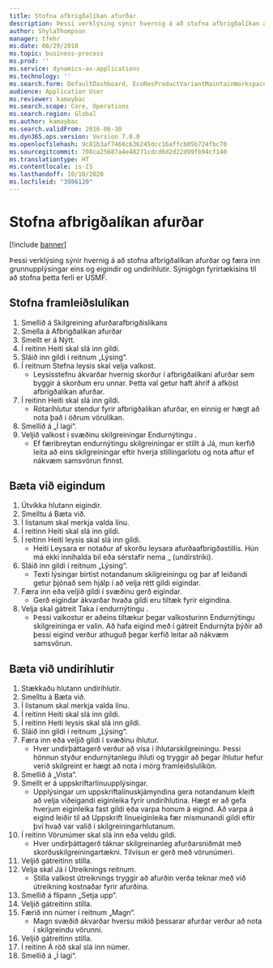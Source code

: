 ```yaml
---
title: Stofna afbrigðalíkan afurðar
description: Þessi verklýsing sýnir hvernig á að stofna afbrigðalíkan afurðar og færa inn grunnupplýsingar eins og eigindir og undiríhlutir.
author: ShylaThompson
manager: tfehr
ms.date: 08/29/2018
ms.topic: business-process
ms.prod: ''
ms.service: dynamics-ax-applications
ms.technology: ''
ms.search.form: DefaultDashboard, EcoResProductVariantMaintainWorkspace, PCProductConfigurationModelListPage, PCCreateProductConfigurationModel, PCProductConfigurationModelDetails, PCBOMLineDetails
audience: Application User
ms.reviewer: kamaybac
ms.search.scope: Core, Operations
ms.search.region: Global
ms.author: kamaybac
ms.search.validFrom: 2016-06-30
ms.dyn365.ops.version: Version 7.0.0
ms.openlocfilehash: 9c81b3af7460c636245dcc16affcb05b724fbc70
ms.sourcegitcommit: 708ca25687a4e48271cdcd6d2d22d99fb94cf140
ms.translationtype: HT
ms.contentlocale: is-IS
ms.lasthandoff: 10/10/2020
ms.locfileid: "3986120"
---
```

# <a name="create-a-product-configuration-model"></a>Stofna afbrigðalíkan afurðar

[!include [banner](../../includes/banner.md)]

Þessi verklýsing sýnir hvernig á að stofna afbrigðalíkan afurðar og færa inn grunnupplýsingar eins og eigindir og undiríhlutir. Sýnigögn fyrirtækisins til að stofna þetta ferli er USMF.


## <a name="create-a-product-model"></a>Stofna framleiðslulíkan
1. Smellið á Skilgreining afurðarafbrigðislíkans
2. Smella á Afbrigðalíkan afurðar
3. Smellt er á Nýtt.
4. Í reitinn Heiti skal slá inn gildi.
5. Sláið inn gildi í reitnum „Lýsing“.
6. Í reitnum Stefna leysis skal velja valkost.
    * Leysisstefnu ákvarðar hvernig skorður í afbrigðalíkani afurðar sem byggir á skorðum eru unnar. Þetta val getur haft áhrif á afköst afbrigðalíkan afurðar.  
7. Í reitinn Heiti skal slá inn gildi.
    * Rótaríhlutur stendur fyrir afbrigðalíkan afurðar, en einnig er hægt að nota það í öðrum vörulíkan.  
8. Smellið á „Í lagi“.
9. Veljið valkost í svæðinu skilgreiningar Endurnýtingu .
    * Ef færibreytan endurnýtingu skilgreiningar er stillt á Já, mun kerfið leita að eins skilgreiningar eftir hverja stillingarlotu og nota aftur ef nákvæm samsvörun finnst.  

## <a name="add-attributes"></a>Bæta við eigindum
1. Útvíkka hlutann eigindir.
2. Smelltu á Bæta við.
3. Í listanum skal merkja valda línu.
4. Í reitinn Heiti skal slá inn gildi.
5. Í reitinn Heiti leysis skal slá inn gildi.
    * Heiti Leysara er notaður af skorðu leysara afurðaafbrigðastillis. Hún má ekki innihalda bil eða sérstafir nema _ (undirstriki).  
6. Sláið inn gildi í reitnum „Lýsing“.
    * Texti lýsingar birtist notandanum skilgreiningu og þar af leiðandi getur þjónað sem hjálp í að velja rétt gildi eigindar.  
7. Færa inn eða veljið gildi í svæðinu gerð eigindar.
    * Gerð eigindar ákvarðar hvaða gildi eru tiltæk fyrir eigindina.  
8. Velja skal gátreit Taka í endurnýtingu .
    * Þessi valkostur er aðeins tiltækur þegar valkosturinn Endurnýtingu skilgreininga er valin. Að hafa eigind með í gátreit Endurnýta þýðir að þessi eigind verður athuguð þegar kerfið leitar að nákvæm samsvörun.  

## <a name="add-subcomponents"></a>Bæta við undiríhlutir
1. Stækkaðu hlutann undiríhlutir.
2. Smelltu á Bæta við.
3. Í listanum skal merkja valda línu.
4. Í reitinn Heiti skal slá inn gildi.
5. Í reitinn Heiti leysis skal slá inn gildi.
6. Sláið inn gildi í reitnum „Lýsing“.
7. Færa inn eða veljið gildi í svæðinu íhlutur.
    * Hver undirþáttagerð verður að vísa í íhlutarskilgreiningu. Þessi hönnun styður endurnýtanlegu íhluti og tryggir að þegar íhlutur hefur verið skilgreint er hægt að nota í mörg framleiðslulíkön.  
8. Smellið á „Vista“.
9. Smellt er á uppskriftarlínuupplýsingar.
    * Upplýsingar um uppskriftalínuskjámyndina gera notandanum kleift að velja viðeigandi eiginleika fyrir undiríhlutina. Hægt er að gefa hverjum eiginleika fast gildi eða varpa honum á eigind. Að varpa á eigind leiðir til að Uppskrift línueiginleika fær mismunandi gildi eftir því hvað var valið í skilgreiningarhlutanum.  
10. Í reitinn Vörunúmer skal slá inn eða veldu gildi.
    * Hver undirþáttagerð táknar skilgreinanleg afurðarsniðmát með skorðuskilgreiningartækni. Tilvísun er gerð með vörunúmeri.  
11. Veljið gátreitinn stilla.
12. Velja skal Já í Útreiknings reitnum.
    * Stilla valkost útreiknings tryggir að afurðin verða teknar með við útreikning kostnaðar fyrir afurðina.  
13. Smellið á flipann „Setja upp“.
14. Veljið gátreitinn stilla.
15. Færið inn númer í reitnum „Magn“.
    * Magn svæðið ákvarðar hversu mikið þessarar afurðar verður að nota í skilgreindu vörunni.  
16. Veljið gátreitinn stilla.
17. Í reitinn Á röð skal slá inn númer.
18. Smellið á „Í lagi“.

